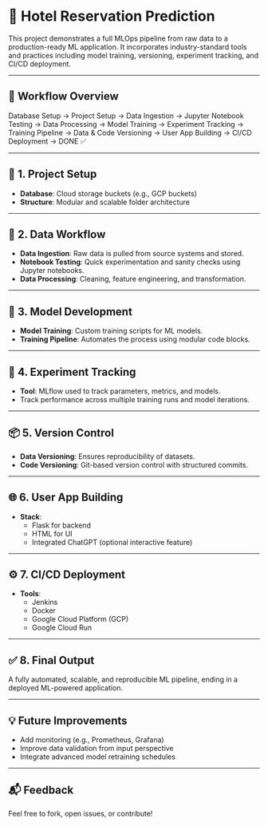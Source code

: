 # 🚀 Hotel Reservation Prediction

This project demonstrates a full MLOps pipeline from raw data to a production-ready ML application. It incorporates industry-standard tools and practices including model training, versioning, experiment tracking, and CI/CD deployment.

---

## 📌 Workflow Overview

Database Setup → Project Setup → Data Ingestion → Jupyter Notebook Testing 
→ Data Processing → Model Training → Experiment Tracking 
→ Training Pipeline → Data & Code Versioning 
→ User App Building → CI/CD Deployment → DONE ✅

---

## 📂 1. Project Setup

- **Database**: Cloud storage buckets (e.g., GCP buckets)
- **Structure**: Modular and scalable folder architecture

---

## 🔄 2. Data Workflow

- **Data Ingestion**: Raw data is pulled from source systems and stored.
- **Notebook Testing**: Quick experimentation and sanity checks using Jupyter notebooks.
- **Data Processing**: Cleaning, feature engineering, and transformation.

---

## 🧠 3. Model Development

- **Model Training**: Custom training scripts for ML models.
- **Training Pipeline**: Automates the process using modular code blocks.

---

## 🧪 4. Experiment Tracking

- **Tool**: MLflow used to track parameters, metrics, and models.
- Track performance across multiple training runs and model iterations.

---

## 📦 5. Version Control

- **Data Versioning**: Ensures reproducibility of datasets.
- **Code Versioning**: Git-based version control with structured commits.

---

## 🌐 6. User App Building

- **Stack**:
  - Flask for backend
  - HTML for UI
  - Integrated ChatGPT (optional interactive feature)

---

## ⚙️ 7. CI/CD Deployment

- **Tools**:
  - Jenkins
  - Docker
  - Google Cloud Platform (GCP)
  - Google Cloud Run

---

## ✅ 8. Final Output

A fully automated, scalable, and reproducible ML pipeline, ending in a deployed ML-powered application.

---

## 💡 Future Improvements

- Add monitoring (e.g., Prometheus, Grafana)
- Improve data validation from input perspective
- Integrate advanced model retraining schedules

---

## 📬 Feedback

Feel free to fork, open issues, or contribute!
